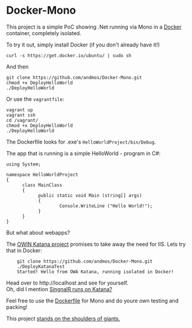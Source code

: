 Docker-Mono
===========

This project is a simple PoC showing .Net running via Mono in a [Docker](https://www.docker.com/) container, completely isolated.

To try it out, simply install Docker (if you don't already have it!) 
	
	curl -s https://get.docker.io/ubuntu/ | sudo sh

And then

	git clone https://github.com/andmos/Docker-Mono.git 
	chmod +x DeployHelloWorld
	./DeployHelloWorld
	
Or use the `vagrantfile`:

	vagrant up
	vagrant ssh
	cd /vagrant/
	chmod +x DeployHelloWorld
	./DeployHelloWorld


The Dockerfile looks for .exe's `HelloWorldProject/bin/Debug`.


The app that is running is a simple HelloWorld - program in C#: 

    using System;

    namespace HelloWorldProject
    {
	      class MainClass
	      {
		        public static void Main (string[] args)
		        {
			            Console.WriteLine ("Hello World!");
		        }
	      }
    }

But what about webapps? 

The [OWIN Katana project](http://katanaproject.codeplex.com/) promises to take away the need for IIS.
Lets try that in Docker:
		
		git clone https://github.com/andmos/Docker-Mono.git
		./DeployKatanaTest
		Started! Hello from OWA Katana, running isolated in Docker!

Head over to http://localhost and see for yourself.
<br>
Oh, did I mention [SingnalR runs on Katana?](http://www.dotnetcurry.com/showarticle.aspx?ID=915)

Feel free to use the [Dockerfile](https://github.com/andmos/Docker-Mono/blob/master/Docker-mono/Dockerfile) for Mono and do youre own testing and packing! 

This project [stands on the shoulders of giants.](http://friism.com/running-net-apps-on-docker)
